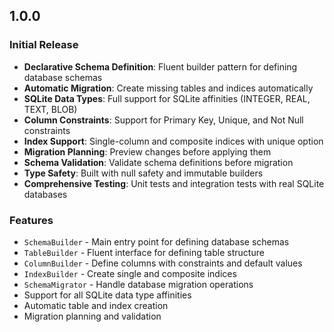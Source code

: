 ## 1.0.0

### Initial Release

- **Declarative Schema Definition**: Fluent builder pattern for defining database schemas
- **Automatic Migration**: Create missing tables and indices automatically  
- **SQLite Data Types**: Full support for SQLite affinities (INTEGER, REAL, TEXT, BLOB)
- **Column Constraints**: Support for Primary Key, Unique, and Not Null constraints
- **Index Support**: Single-column and composite indices with unique option
- **Migration Planning**: Preview changes before applying them
- **Schema Validation**: Validate schema definitions before migration
- **Type Safety**: Built with null safety and immutable builders
- **Comprehensive Testing**: Unit tests and integration tests with real SQLite databases

### Features

- `SchemaBuilder` - Main entry point for defining database schemas
- `TableBuilder` - Fluent interface for defining table structure
- `ColumnBuilder` - Define columns with constraints and default values
- `IndexBuilder` - Create single and composite indices
- `SchemaMigrator` - Handle database migration operations
- Support for all SQLite data type affinities
- Automatic table and index creation
- Migration planning and validation
